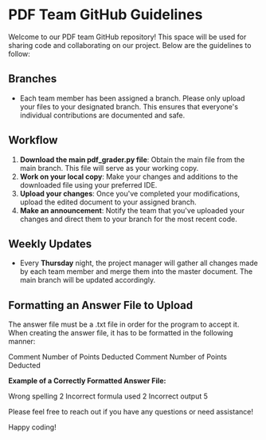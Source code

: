 # PDF Team GitHub Guidelines

Welcome to our PDF team GitHub repository! This space will be used for sharing code and collaborating on our project. Below are the guidelines to follow:

## Branches
- Each team member has been assigned a branch. Please only upload your files to your designated branch. This ensures that everyone's individual contributions are documented and safe.

## Workflow
1. **Download the main pdf_grader.py file**: Obtain the main file from the main branch. This file will serve as your working copy.
2. **Work on your local copy**: Make your changes and additions to the downloaded file using your preferred IDE.
3. **Upload your changes**: Once you've completed your modifications, upload the edited document to your assigned branch.
4. **Make an announcement**: Notify the team that you've uploaded your changes and direct them to your branch for the most recent code.

## Weekly Updates
- Every **Thursday** night, the project manager will gather all changes made by each team member and merge them into the master document. The main branch will be updated accordingly.

## Formatting an Answer File to Upload

The answer file must be a .txt file in order for the program to accept it.
When creating the answer file, it has to be formatted in the following manner:

Comment
Number of Points Deducted
Comment
Number of Points Deducted

**Example of a Correctly Formatted Answer File:**

Wrong spelling
2
Incorrect formula used
2
Incorrect output
5

Please feel free to reach out if you have any questions or need assistance!

Happy coding!
